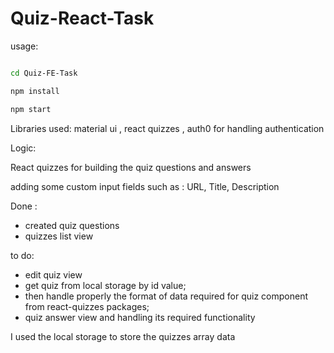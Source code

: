 # Quiz-React-Task

usage: 

```sh

cd Quiz-FE-Task

npm install 

npm start

```


Libraries used: material ui , react quizzes , auth0 for handling authentication 

Logic: 

React quizzes for building the quiz questions and answers 

adding some custom input fields such as : URL, Title, Description 


Done : 

- created quiz questions 
- quizzes list view 


to do: 

- edit quiz view 
- get quiz from local storage by id value; 
- then handle properly the format of data required for quiz component from react-quizzes packages; 
- quiz answer view and handling its required functionality 


I used the local storage to store the quizzes array data 


